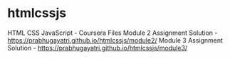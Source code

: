 # htmlcssjs
HTML CSS JavaScript - Coursera Files
Module 2 Assignment Solution -  https://prabhugayatri.github.io/htmlcssjs/module2/
Module 3 Assignment Solution - https://prabhugayatri.github.io/htmlcssjs/module3/
